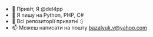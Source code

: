 - 👋 Привіт, Я @del4pp
- 👀 Я пишу на Python, PHP,  C#
- 🌱 Всі репозиторії приватні :)
- 📫 Можеш написати на пошту bazalyuk.v@yahoo.com

<!---
del4pp/del4pp is a ✨ special ✨ repository because its `README.md` (this file) appears on your GitHub profile.
You can click the Preview link to take a look at your changes.
--->
